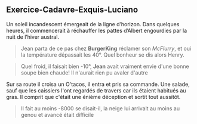 ## Exercice-Cadavre-Exquis-Luciano
Un soleil incandescent émergeait de la ligne d’horizon. Dans quelques heures, il commencerait à réchauffer les pattes d’Albert engourdies par la nuit de l’hiver austral. 

>Jean parta de ce pas chez **BurgerKing** réclamer son *McFlurry*, et oui la température dépassait les 40°.
Quel bonheur se dis alors Henry.

>Quel froid, il faisait bien -10°, **Jean** avait vraiment envie d'une bonne soupe bien chaude!
Il n'aurait rien pu avaler d'autre

Sur sa route il croisa un O'tacos, il entra et pris sa commande. Une salade, sauf que les caissiers l'ont regardés de travers car ils étaient habitués au gras. Il comprit que c'était une énième déception et sortit tout aussitôt.

>Il fait au moins -8000 se disait-il, la neige lui arrivait au moins au genou et avancé était difficile

